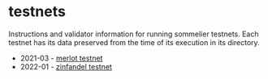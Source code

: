 # testnets

Instructions and validator information for running sommelier testnets. Each testnet has its data preserved from the time of its execution in its directory.

- 2021-03 - [merlot testnet](./merlot/)
- 2022-01 - [zinfandel testnet](./zinfandel)
